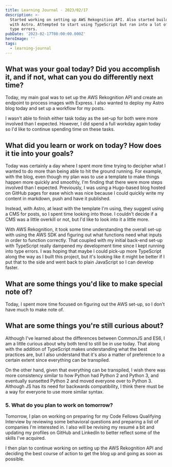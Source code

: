 ```yaml
---
title: Learning Journal - 2023/02/17
description: >-
  Started working on setting up AWS Rekognition API. Also started building blog
  with Astro. Attempted to start using TypeScript but ran into a lot of initial
  type errors.
pubDate: '2023-02-17T08:00:00.000Z'
heroImage: '' 
tags:
  - learning-journal
---
```


## What was your goal today? Did you accomplish it, and if not, what can you do differently next time?

Today, my main goal was to set up the AWS Rekognition API and create an endpoint to process images with Express. I also wanted to deploy my Astro blog today and set up a workflow for my posts.

I wasn't able to finish either task today as the set-up for both were more involved than I expected. However, I did spend a full workday again today so I'd like to continue spending time on these tasks.

## What did you learn or work on today? How does it tie into your goals?

Today was certainly a day where I spent more time trying to decipher what I wanted to do more than being able to hit the ground running. For example, with the blog, even though my plan was to use a template to make things happen more quickly and smoothly, I'm finding that there were more steps involved than I expected. Previously, I was using a Hugo-based blog hosted on GitHub pages for ease which was nice because I could quickly write my content in markdown, push and have it published.

Instead, with Astro, at least with the template I'm using, they suggest using a CMS for posts, so I spent time looking into those. I couldn't decide if a CMS was a little overkill or not, but I'd like to look into it a little more.

With AWS Rekognition, it took some time understanding the overall set-up with using the AWS SDK and figuring out what functions need what inputs in order to function correctly. That coupled with my initial back-end set-up with TypeScript really dampened my development time since I kept running into type errors. I was hoping that maybe I could pick-up more TypeScript along the way as I built this project, but it's looking like it might be better if I put that to the side and went back to plain JavaScript so I can develop faster.

## What are some things you'd like to make special note of?

Today, I spent more time focused on figuring out the AWS set-up, so I don't have much to make note of.

## What are some things you're still curious about?

Although I've learned about the differences between CommonJS and ES6, I am a little curious about why both tend to still be in use today. That along with the addition of TypeScript makes understanding what the best practices are, but I also understand that it's also a matter of preference to a certain extent since everything can be transpiled.

On the other hand, given that everything can be transpiled, I wish there was more consistency similar to how Python had Python 2 and Python 3, and eventually sunsetted Python 2 and moved everyone over to Python 3. Although JS has its need for backwards compatibility, I think there must be a way for everyone to use more similar syntax.

### 5. What do you plan to work on tomorrow?

Tomorrow, I plan on working on preparing for my Code Fellows Qualifying Interview by reviewing some behavioral questions and preparing a list of companies I'm interested in. I also will be revising my resumé a bit and updating my profiles on GitHub and LinkedIn to better reflect some of the skills I've acquired.

I then plan to continue working on setting up the AWS Rekognition API and deciding the best course of action to get the blog up and going as soon as possible.
